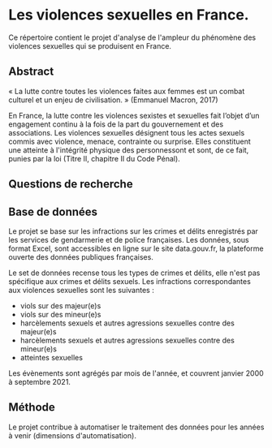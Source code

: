 # Les violences sexuelles en France.
Ce répertoire contient le projet d'analyse de l'ampleur du phénomène des violences sexuelles qui se produisent en France.

## Abstract

« La lutte contre toutes les violences faites aux femmes est un combat culturel et un enjeu de civilisation. » (Emmanuel Macron, 2017) 

En France, la lutte contre les violences sexistes et sexuelles fait l’objet d’un engagement continu à la fois de la part du gouvernement et des associations.
Les violences sexuelles désignent tous les actes sexuels commis avec violence, menace, contrainte ou surprise. Elles constituent une atteinte à l'intégrité physique des personnessont et sont, de ce fait, punies par la loi (Titre II, chapitre II du Code Pénal). 

## Questions de recherche

## Base de données

Le projet se base sur les infractions sur les crimes et délits enregistrés par les services de gendarmerie et de police françaises. Les données, sous format Excel, sont accessibles en ligne sur le site data.gouv.fr, la plateforme ouverte des données publiques françaises.

Le set de données recense tous les types de crimes et délits, elle n'est pas spécifique aux crimes et délits sexuels. Les infractions correspondantes aux violences sexuelles sont les suivantes : 
-	viols sur des majeur(e)s
-	viols sur des mineur(e)s
-	harcèlements sexuels et autres agressions sexuelles contre des majeur(e)s
-	harcèlements sexuels et autres agressions sexuelles contre des mineur(e)s
-	atteintes sexuelles

Les évènements sont agrégés par mois de l'année, et couvrent janvier 2000 à septembre 2021. 

## Méthode

Le projet contribue à automatiser le traitement des données pour les années à venir (dimensions d'automatisation).
